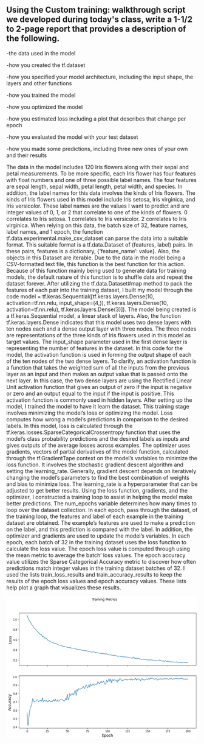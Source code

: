 ## Using the Custom training: walkthrough script we developed during today's class, write a 1-1/2 to 2-page report that provides a description of the following.

-the data used in the model

-how you created the tf.dataset

-how you specified your model architecture, including the input shape, the layers and other functions

-how you trained the model

-how you optimized the model

-how you estimated loss including a plot that describes that change per epoch

-how you evaluated the model with your test dataset

-how you made some predictions, including three new ones of your own and their results

The data in the model includes 120 Iris flowers along with their sepal and petal measurements. To be more specific, each Iris flower has four features with float numbers and one of three possible label names. The four features are sepal length, sepal width, petal length, petal width, and species. In addition, the label names for this data involves the kinds of Iris flowers. The kinds of Iris flowers used in this model include Iris setosa, Iris virginica, and Iris versicolor. These label names are the values I want to predict and are integer values of 0, 1, or 2 that correlate to one of the kinds of flowers. 0 correlates to Iris setosa. 1 correlates to Iris versicolor. 2 correlates to Iris virginica. When relying on this data, the batch size of 32, feature names, label names, and 1 epoch, the function tf.data.experimental.make_csv_dataset can parse the data into a suitable format. This suitable format is a tf.data.Dataset of (features, label) pairs. In these pairs, features is a dictionary, {‘feature_name’: value}. Also, the objects in this Dataset are iterable. Due to the data in the model being a CSV-formatted text file, this function is the best function for this action. Because of this function mainly being used to generate data for training models, the default nature of this function is to shuffle data and repeat the dataset forever. After utilizing the tf.data.Dataset#map method to pack the features of each pair into the training dataset, I built my model through the code model = tf.keras.Sequential([tf.keras.layers.Dense(10, activation=tf.nn.relu, input_shape=(4,)), tf.keras.layers.Dense(10, activation=tf.nn.relu), tf.keras.layers.Dense(3)]). The model being created is a tf.keras.Sequential model, a linear stack of layers. Also, the function tf.keras.layers.Dense indicates that this model uses two dense layers with ten nodes each and a dense output layer with three nodes. The three nodes are representations of the three kinds of Iris flowers used in this model as target values. The input_shape parameter used in the first dense layer is representing the number of features in the dataset. In this code for the model, the activation function is used in forming the output shape of each of the ten nodes of the two dense layers. To clarify, an activation function is a function that takes the weighted sum of all the inputs from the previous layer as an input and then makes an output value that is passed onto the next layer. In this case, the two dense layers are using the Rectified Linear Unit activation function that gives an output of zero if the input is negative or zero and an output equal to the input if the input is positive. This activation function is commonly used in hidden layers. After setting up the model, I trained the model to have it learn the dataset. This training stage involves minimizing the model’s loss or optimizing the model. Loss computes how wrong a model’s predictions in comparison to the desired labels. In this model, loss is calculated through the tf.keras.losses.SparseCategoricalCrossentropy function that uses the model’s class probability predictions and the desired labels as inputs and gives outputs of the average losses across examples. The optimizer uses gradients, vectors of partial derivatives of the model function, calculated through the tf.GradientTape context on the model’s variables to minimize the loss function. It involves the stochastic gradient descent algorithm and setting the learning_rate. Generally, gradient descent depends on iteratively changing the model’s parameters to find the best combination of weights and bias to minimize loss. The learning_rate is a hyperparameter that can be adjusted to get better results. Using the loss function, gradients, and the optimizer, I constructed a training loop to assist in helping the model make better predictions. The num_epochs variable determines how many times to loop over the dataset collection. In each epoch, pass through the dataset, of the training loop, the features and label of each example in the training dataset are obtained. The example’s features are used to make a prediction on the label, and this prediction is compared with the label. In addition, the optimizer and gradients are used to update the model’s variables. In each epoch, each batch of 32 in the training dataset uses the loss function to calculate the loss value. The epoch loss value is computed through using the mean metric to average the batch’ loss values. The epoch accuracy value utilizes the Sparse Categorical Accuracy metric to discover how often predictions match integer values in the training dataset batches of 32. I used the lists train_loss_results and train_accuracy_results to keep the results of the epoch loss values and epoch accuracy values. These lists help plot a graph that visualizes these results. 

![img_49.png](img_49.png)